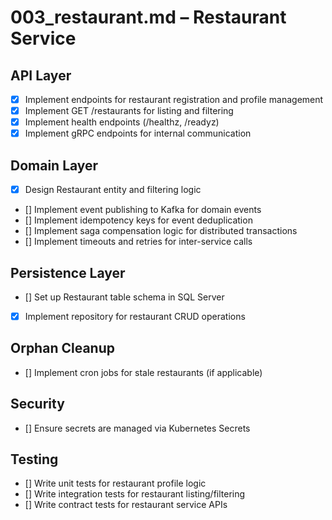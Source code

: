 # 003_restaurant.md – Restaurant Service

## API Layer

- [x] Implement endpoints for restaurant registration and profile management
- [x] Implement GET /restaurants for listing and filtering
- [x] Implement health endpoints (/healthz, /readyz)
- [x] Implement gRPC endpoints for internal communication

## Domain Layer

- [x] Design Restaurant entity and filtering logic
- [] Implement event publishing to Kafka for domain events
- [] Implement idempotency keys for event deduplication
- [] Implement saga compensation logic for distributed transactions
- [] Implement timeouts and retries for inter-service calls

## Persistence Layer

- [] Set up Restaurant table schema in SQL Server
- [x] Implement repository for restaurant CRUD operations

## Orphan Cleanup

- [] Implement cron jobs for stale restaurants (if applicable)

## Security

- [] Ensure secrets are managed via Kubernetes Secrets

## Testing

- [] Write unit tests for restaurant profile logic
- [] Write integration tests for restaurant listing/filtering
- [] Write contract tests for restaurant service APIs
